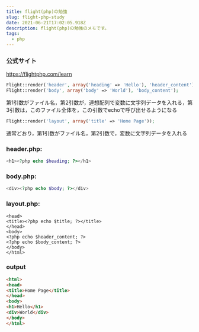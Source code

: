 ```yaml
---
title: flight(php)の勉強
slug: flight-php-study
date: 2021-06-21T17:02:05.918Z
description: flight(php)の勉強のメモです。
tags:
  - php
---
```

### 公式サイト

<https://flightphp.com/learn>

```php
Flight::render('header', array('heading' => 'Hello'), 'header_content');
Flight::render('body', array('body' => 'World'), 'body_content');
```
第1引数がファイル名，第2引数が，連想配列で変数に文字列データを入れる，第3引数は，このファイル全体を，この引数でechoで呼び出せるようになる
```php
Flight::render('layout', array('title' => 'Home Page'));
```
通常どおり，第1引数がファイル名，第2引数で，変数に文字列データを入れる
### header.php:

```php
<h1><?php echo $heading; ?></h1>
```
### body.php:

```php
<div><?php echo $body; ?></div>
```
### layout.php:
```php<html>
<head>
<title><?php echo $title; ?></title>
</head>
<body>
<?php echo $header_content; ?>
<?php echo $body_content; ?>
</body>
</html>

```
### output
```html
<html>
<head>
<title>Home Page</title>
</head>
<body>
<h1>Hello</h1>
<div>World</div>
</body>
</html>
```